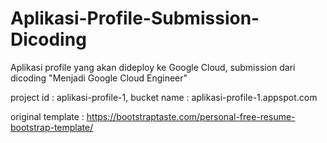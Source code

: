 # Aplikasi-Profile-Submission-Dicoding
Aplikasi profile yang akan dideploy ke Google Cloud, submission dari dicoding "Menjadi Google Cloud Engineer"

project id     : aplikasi-profile-1, 
bucket name    : aplikasi-profile-1.appspot.com

original template : https://bootstraptaste.com/personal-free-resume-bootstrap-template/
